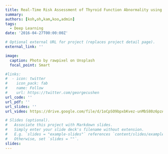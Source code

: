 ```yaml
---
title: Real-Time Risk Assessment of Thyroid Function Abnormality using Irregularly-Sampled Heart Rate Records
summary: 
authors: [koh,oh,kam,koo,admin]
tags:
  - Deep Learning
date: '2016-04-27T00:00:00Z'

# Optional external URL for project (replaces project detail page).
external_link: ''

image:
  caption: Photo by rawpixel on Unsplash
  focal_point: Smart

#links:
#  - icon: twitter
#    icon_pack: fab
#    name: Follow
#    url: https://twitter.com/georgecushen
url_code: ''
url_pdf: ''
url_slides: ''
url_video: https://drive.google.com/file/d/1oCpSO9bpxbKvez-unMbS80z6pzAkDE0R/view?usp=share_link

# Slides (optional).
#   Associate this project with Markdown slides.
#   Simply enter your slide deck's filename without extension.
#   E.g. `slides = "example-slides"` references `content/slides/example-slides.md`.
#   Otherwise, set `slides = ""`.
slides: 
---
```


